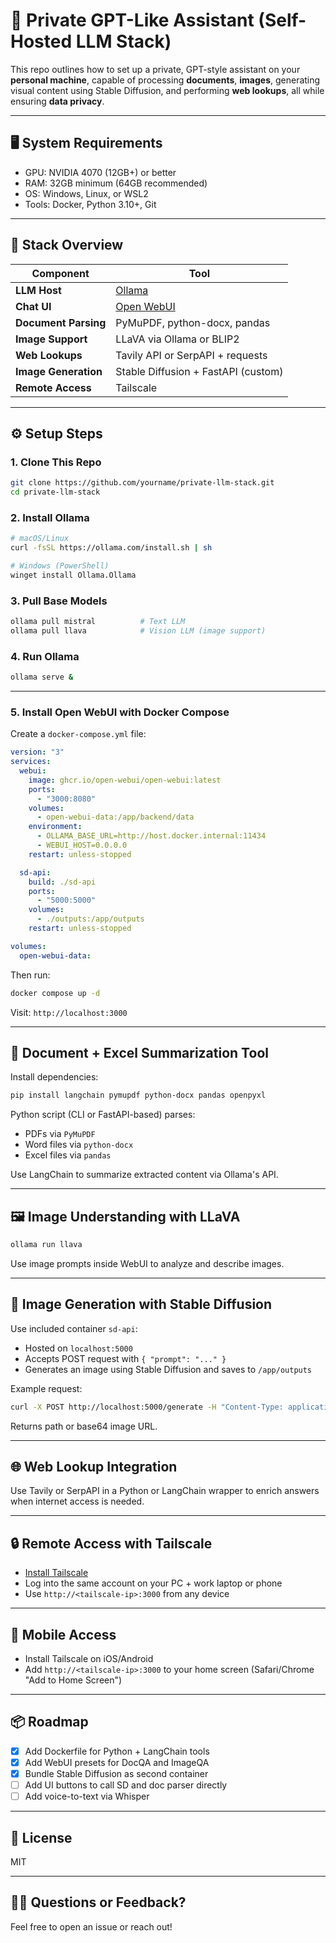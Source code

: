 # 🧠 Private GPT-Like Assistant (Self-Hosted LLM Stack)

This repo outlines how to set up a private, GPT-style assistant on your **personal machine**, capable of processing **documents**, **images**, generating visual content using Stable Diffusion, and performing **web lookups**, all while ensuring **data privacy**.

---

## 🖥️ System Requirements

- GPU: NVIDIA 4070 (12GB+) or better
- RAM: 32GB minimum (64GB recommended)
- OS: Windows, Linux, or WSL2
- Tools: Docker, Python 3.10+, Git

---

## 🧩 Stack Overview

| Component            | Tool                                  |
|----------------------|----------------------------------------|
| **LLM Host**         | [Ollama](https://ollama.com)           |
| **Chat UI**          | [Open WebUI](https://github.com/open-webui/open-webui) |
| **Document Parsing** | PyMuPDF, python-docx, pandas           |
| **Image Support**    | LLaVA via Ollama or BLIP2              |
| **Web Lookups**      | Tavily API or SerpAPI + requests       |
| **Image Generation** | Stable Diffusion + FastAPI (custom)    |
| **Remote Access**    | Tailscale                              |

---

## ⚙️ Setup Steps

### 1. Clone This Repo
```bash
git clone https://github.com/yourname/private-llm-stack.git
cd private-llm-stack
```

### 2. Install Ollama
```bash
# macOS/Linux
curl -fsSL https://ollama.com/install.sh | sh

# Windows (PowerShell)
winget install Ollama.Ollama
```

### 3. Pull Base Models
```bash
ollama pull mistral          # Text LLM
ollama pull llava            # Vision LLM (image support)
```

### 4. Run Ollama
```bash
ollama serve &
```

---

### 5. Install Open WebUI with Docker Compose
Create a `docker-compose.yml` file:

```yaml
version: "3"
services:
  webui:
    image: ghcr.io/open-webui/open-webui:latest
    ports:
      - "3000:8080"
    volumes:
      - open-webui-data:/app/backend/data
    environment:
      - OLLAMA_BASE_URL=http://host.docker.internal:11434
      - WEBUI_HOST=0.0.0.0
    restart: unless-stopped

  sd-api:
    build: ./sd-api
    ports:
      - "5000:5000"
    volumes:
      - ./outputs:/app/outputs
    restart: unless-stopped

volumes:
  open-webui-data:
```

Then run:
```bash
docker compose up -d
```
Visit: `http://localhost:3000`

---

## 🧠 Document + Excel Summarization Tool

Install dependencies:
```bash
pip install langchain pymupdf python-docx pandas openpyxl
```

Python script (CLI or FastAPI-based) parses:
- PDFs via `PyMuPDF`
- Word files via `python-docx`
- Excel files via `pandas`

Use LangChain to summarize extracted content via Ollama's API.

---

## 🖼️ Image Understanding with LLaVA
```bash
ollama run llava
```
Use image prompts inside WebUI to analyze and describe images.

---

## 🎨 Image Generation with Stable Diffusion
Use included container `sd-api`:
- Hosted on `localhost:5000`
- Accepts POST request with `{ "prompt": "..." }`
- Generates an image using Stable Diffusion and saves to `/app/outputs`

Example request:
```bash
curl -X POST http://localhost:5000/generate -H "Content-Type: application/json" -d '{"prompt":"a cyberpunk city at night"}'
```

Returns path or base64 image URL.

---

## 🌐 Web Lookup Integration
Use Tavily or SerpAPI in a Python or LangChain wrapper to enrich answers when internet access is needed.

---

## 🔒 Remote Access with Tailscale
- [Install Tailscale](https://tailscale.com/download)
- Log into the same account on your PC + work laptop or phone
- Use `http://<tailscale-ip>:3000` from any device

---

## 📱 Mobile Access
- Install Tailscale on iOS/Android
- Add `http://<tailscale-ip>:3000` to your home screen (Safari/Chrome "Add to Home Screen")

---

## 📦 Roadmap
- [x] Add Dockerfile for Python + LangChain tools
- [x] Add WebUI presets for DocQA and ImageQA
- [x] Bundle Stable Diffusion as second container
- [ ] Add UI buttons to call SD and doc parser directly
- [ ] Add voice-to-text via Whisper

---

## 📜 License
MIT

---

## 🙋‍♂️ Questions or Feedback?
Feel free to open an issue or reach out!
